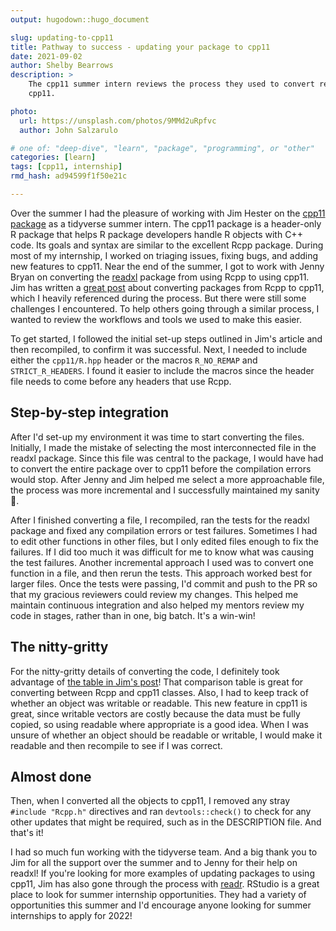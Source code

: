 ```yaml
---
output: hugodown::hugo_document

slug: updating-to-cpp11
title: Pathway to success - updating your package to cpp11
date: 2021-09-02
author: Shelby Bearrows
description: >
    The cpp11 summer intern reviews the process they used to convert readxl to using 
    cpp11.

photo:
  url: https://unsplash.com/photos/9MMd2uRpfvc
  author: John Salzarulo

# one of: "deep-dive", "learn", "package", "programming", or "other"
categories: [learn] 
tags: [cpp11, internship]
rmd_hash: ad94599f1f50e21c

---
```


<!--
TODO:
* [x] Look over / edit the post's title in the yaml
* [x] Edit (or delete) the description; note this appears in the Twitter card
* [x] Pick category and tags (see existing with [`hugodown::tidy_show_meta()`](https://rdrr.io/pkg/hugodown/man/use_tidy_post.html))
* [x] Find photo & update yaml metadata
* [x] Create `thumbnail-sq.jpg`; height and width should be equal
* [x] Create `thumbnail-wd.jpg`; width should be >5x height
* [x] [`hugodown::use_tidy_thumbnails()`](https://rdrr.io/pkg/hugodown/man/use_tidy_post.html)
* [x] Add intro sentence, e.g. the standard tagline for the package
* [ ] [`usethis::use_tidy_thanks()`](https://usethis.r-lib.org/reference/use_tidy_thanks.html)
-->

Over the summer I had the pleasure of working with Jim Hester on the [cpp11 package](https://cpp11.r-lib.org/) as a tidyverse summer intern. The cpp11 package is a header-only R package that helps R package developers handle R objects with C++ code. Its goals and syntax are similar to the excellent Rcpp package. During most of my internship, I worked on triaging issues, fixing bugs, and adding new features to cpp11. Near the end of the summer, I got to work with Jenny Bryan on converting the [readxl](https://github.com/tidyverse/readxl/pull/659) package from using Rcpp to using cpp11. Jim has written a [great post](https://cpp11.r-lib.org/articles/converting.html) about converting packages from Rcpp to cpp11, which I heavily referenced during the process. But there were still some challenges I encountered. To help others going through a similar process, I wanted to review the workflows and tools we used to make this easier.

To get started, I followed the initial set-up steps outlined in Jim's article and then recompiled, to confirm it was successful. Next, I needed to include either the `cpp11/R.hpp` header or the macros `R_NO_REMAP` and `STRICT_R_HEADERS`. I found it easier to include the macros since the header file needs to come before any headers that use Rcpp.

## Step-by-step integration

After I'd set-up my environment it was time to start converting the files. Initially, I made the mistake of selecting the most interconnected file in the readxl package. Since this file was central to the package, I would have had to convert the entire package over to cpp11 before the compilation errors would stop. After Jenny and Jim helped me select a more approachable file, the process was more incremental and I successfully maintained my sanity 🙌.

After I finished converting a file, I recompiled, ran the tests for the readxl package and fixed any compilation errors or test failures. Sometimes I had to edit other functions in other files, but I only edited files enough to fix the failures. If I did too much it was difficult for me to know what was causing the test failures. Another incremental approach I used was to convert one function in a file, and then rerun the tests. This approach worked best for larger files. Once the tests were passing, I'd commit and push to the PR so that my gracious reviewers could review my changes. This helped me maintain continuous integration and also helped my mentors review my code in stages, rather than in one, big batch. It's a win-win!

## The nitty-gritty

For the nitty-gritty details of converting the code, I definitely took advantage of [the table in Jim's post](https://cpp11.r-lib.org/articles/converting.html#class-comparison-table-1)! That comparison table is great for converting between Rcpp and cpp11 classes. Also, I had to keep track of whether an object was writable or readable. This new feature in cpp11 is great, since writable vectors are costly because the data must be fully copied, so using readable where appropriate is a good idea. When I was unsure of whether an object should be readable or writable, I would make it readable and then recompile to see if I was correct.

## Almost done

Then, when I converted all the objects to cpp11, I removed any stray `#include "Rcpp.h"` directives and ran `devtools::check()` to check for any other updates that might be required, such as in the DESCRIPTION file. And that's it!

I had so much fun working with the tidyverse team. And a big thank you to Jim for all the support over the summer and to Jenny for their help on readxl! If you're looking for more examples of updating packages to using cpp11, Jim has also gone through the process with [readr](https://github.com/tidyverse/readr/pull/1109). RStudio is a great place to look for summer internship opportunities. They had a variety of opportunities this summer and I'd encourage anyone looking for summer internships to apply for 2022!

